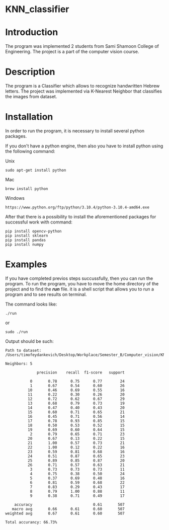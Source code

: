 # KNN_classifier

# Introduction

The program was implemented 2 students from Sami Shamoon College of Engineering. The project is a part of the computer vision course. 


# Description

The program is a Classifier which allows to recognize handwritten Hebrew letters. The project was implemented via K-Nearest Neighbor that classifies the images from dataset.


# Installation

In order to run the program, it is necessary to install several python packages. 

If you don't have a python engine, then also you have to install python using the following command:

Unix
```
sudo apt-get install python
```

Mac
```
brew install python
```

Windows
```
https://www.python.org/ftp/python/3.10.4/python-3.10.4-amd64.exe
```

After that there is a possibility to install the aforementioned packages for successful work with command:
```
pip install opencv-python
pip install sklearn
pip install pandas
pip install numpy
```

# Examples

If you have completed previos steps succussfully, then you can run the program.
To run the program, you have to move the home directory of the project and to find the ***run*** file. it is a shell script that allows you to run a program and to see results on terminal.

The command looks like:
```
./run
```
or
```
sudo ./run
```
Output should be such:
```
Path to dataset: /Users/timofeydankevich/Desktop/Workplace/Semester_B/Computer_vision/KNN_classifier/hhd_dataset

Neighbors: 5

              precision    recall  f1-score   support

           0       0.78      0.75      0.77        24
           1       0.67      0.54      0.60        26
          10       0.46      0.69      0.55        16
          11       0.22      0.30      0.26        20
          12       0.72      0.62      0.67        29
          13       0.68      0.79      0.73        19
          14       0.47      0.40      0.43        20
          15       0.60      0.71      0.65        21
          16       0.45      0.71      0.56        14
          17       0.78      0.93      0.85        15
          18       0.50      0.53      0.52        15
          19       0.69      0.60      0.64        15
           2       0.79      0.65      0.71        23
          20       0.67      0.13      0.22        15
          21       1.00      0.57      0.73        21
          22       1.00      0.12      0.22        16
          23       0.59      0.81      0.68        16
          24       0.51      0.87      0.65        23
          25       0.89      0.85      0.87        20
          26       0.71      0.57      0.63        21
           3       0.73      0.73      0.73        11
           4       0.75      0.38      0.50        24
           5       0.37      0.69      0.48        16
           6       0.81      0.59      0.68        22
           7       0.83      0.29      0.43        17
           8       0.79      1.00      0.88        11
           9       0.38      0.71      0.49        17

    accuracy                           0.61       507
   macro avg       0.66      0.61      0.60       507
weighted avg       0.67      0.61      0.60       507

Total accurancy: 66.73%
```

